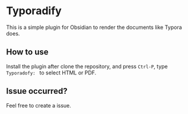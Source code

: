 # Typoradify

This is a simple plugin for Obsidian to render the documents like Typora does.

## How to use

Install the plugin after clone the repository, and press `Ctrl-P`, type `Typoradofy: ` to select HTML or PDF.


## Issue occurred?

Feel free to create a issue.